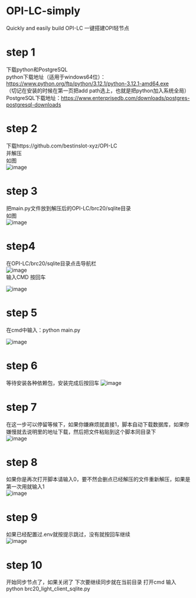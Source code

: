 # OPI-LC-simply
Quickly and easily build OPI-LC
一键搭建OPI轻节点

# step 1
下载python和PostgreSQL  
python下载地址（适用于windows64位）：https://www.python.org/ftp/python/3.12.1/python-3.12.1-amd64.exe  
（切记在安装的时候在第一页把add path选上，也就是把python加入系统全局）  
PostgreSQL下载地址：https://www.enterprisedb.com/downloads/postgres-postgresql-downloads   

# step 2
下载https://github.com/bestinslot-xyz/OPI-LC  
并解压  
如图  
![image](https://github.com/ganzhoumengnan/OPI-LC-simply/assets/109869629/523a3d22-d15e-4238-a083-033e1c610ba4)   

# step 3
把main.py文件放到解压后的OPI-LC/brc20/sqlite目录  
如图  
![image](https://github.com/ganzhoumengnan/OPI-LC-simply/assets/109869629/059d9de6-51bc-44bc-9f7d-c9fc0ac58dcd)   

# step4
在OPI-LC/brc20/sqlite目录点击导航栏  
![image](https://github.com/ganzhoumengnan/OPI-LC-simply/assets/109869629/d0466a7c-1a9b-411c-8f2d-0aa57d93ef4e)  
输入CMD  按回车

![image](https://github.com/ganzhoumengnan/OPI-LC-simply/assets/109869629/7b18c23c-95b6-486f-ba82-dcfa567b462e)  


# step 5
在cmd中输入：python main.py

![image](https://github.com/ganzhoumengnan/OPI-LC-simply/assets/109869629/02ea7911-2463-4690-9a12-c5058facdc6d)  


# step 6 
等待安装各种依赖包，安装完成后按回车
![image](https://github.com/ganzhoumengnan/OPI-LC-simply/assets/109869629/2c301387-1213-40d2-a530-31c220a1fdef)  

# step 7
在这一步可以停留等候下，如果你嫌麻烦就直接1，脚本自动下载数据库，如果你嫌慢就去说明里的地址下载，然后把文件粘贴到这个脚本同目录下  
![image](https://github.com/ganzhoumengnan/OPI-LC-simply/assets/109869629/b3fb6609-4c7f-4fe2-8f1c-df3c83cbcc6f)  

# step 8 
如果你是再次打开脚本请输入0，要不然会删点已经解压的文件重新解压，如果是第一次用就输入1  
![image](https://github.com/ganzhoumengnan/OPI-LC-simply/assets/109869629/d81490fe-d1ff-409f-b641-c46ea7887043)  

# step 9 
如果已经配置过.env就按提示跳过，没有就按回车继续  
![image](https://github.com/ganzhoumengnan/OPI-LC-simply/assets/109869629/acd90e5b-7806-41c1-9e36-cbcf7267f12e)  

# step 10
开始同步节点了，如果关闭了 下次要继续同步就在当前目录 打开cmd 输入 python brc20_light_client_sqlite.py
